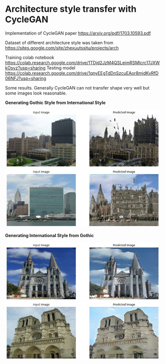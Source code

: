 # Architecture style transfer with CycleGAN

Implementation of CycleGAN paper https://arxiv.org/pdf/1703.10593.pdf

Dataset of different architecture style was taken from https://sites.google.com/site/zhexuutssjtu/projects/arch

Training colab notebook https://colab.research.google.com/drive/1TDjd2JzM4QSLeimRSMlcrc17JXWkOsyz?usp=sharing
Testing model https://colab.research.google.com/drive/1qnyEEgTdDnSzcuEAor8mjdKvRfD06NFJ?usp=sharing


Some results. Generally CycleGAN can not transfer shape very well but some images look reasonable. 

**Generating Gothic Style from International Style**

<img src="samples/X2Y_9.jpg" width="600"/>

<img src="samples/X2Y_14.jpg" width="600"/>

**Generating International Style from Gothic**


<img src="samples/Y2X_10.jpg" width="600"/>

<img src="samples/Y2X_16.jpg" width="600"/>
